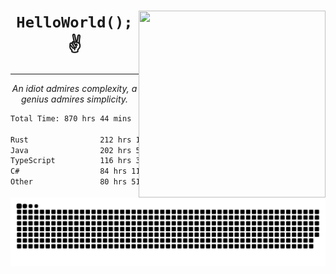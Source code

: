 <div text-align="center">
    <img src="https://i.imgur.com/h1q15Kt.gife" align="right" width="299" height="299">
    <h1 align="center"><code>HelloWorld();</code> ✌️</h1>
    <hr>
    <p align="center"><i>An idiot admires complexity, a genius admires simplicity.</i></p>
</div>

<!--START_SECTION:waka-->

```txt
Total Time: 870 hrs 44 mins

Rust                212 hrs 10 mins █████▓░░░░░░░░░░░░░░░░░░░   22.30 %
Java                202 hrs 52 mins █████▒░░░░░░░░░░░░░░░░░░░   21.32 %
TypeScript          116 hrs 37 mins ███░░░░░░░░░░░░░░░░░░░░░░   12.26 %
C#                  84 hrs 11 mins  ██▒░░░░░░░░░░░░░░░░░░░░░░   08.85 %
Other               80 hrs 51 mins  ██░░░░░░░░░░░░░░░░░░░░░░░   08.50 %
```

<!--END_SECTION:waka-->

<picture>
  <source media="(prefers-color-scheme: dark)" srcset="https://raw.githubusercontent.com/Somfic/Somfic/main/github-contribution-grid-snake-dark.svg">
  <source media="(prefers-color-scheme: light)" srcset="https://raw.githubusercontent.com/Somfic/Somfic/main/github-contribution-grid-snake.svg">
  <img alt="github contribution grid snake animation" src="https://raw.githubusercontent.com/Somfic/Somfic/main/github-contribution-grid-snake.svg">
</picture>
